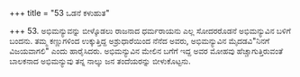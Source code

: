 +++
title = "53 ಒಡನೆ ಕಳುಹುತ"

+++
53. ಅಭಿಮನ್ಯುವನ್ನು ಬೀಳ್ಕೊಡಲು ರಾಜನಾದ ಧರ್ಮರಾಯನು ಎಲ್ಲ ಸೋದರರೊಡನೆ ಅಭಿಮನ್ಯುವಿನ ಬಳಿಗೆ ಬಂದನು. ತಮ್ಮ ಕಣ್ಣುಗಳಿಂದ ಉಕ್ಕುತ್ತಿದ್ದ ಅಶ್ರುಧಾರೆಯಿಂದ ನೆನೆದ ಅವರು, ಅಭಿಮನ್ಯುವಿನ ಮೈದಡವಿ"ನಿನಗೆ ವಿಜಯವಾಗಲಿ" ಎಂದು ಹಾರೈಸಿದರು. ಅಭಿಮನ್ಯುವಿನ ಮೇಲಿನ ಬಗೆಗೆ ಇದ್ದ ಅವರ ಮೋಹವು ಹೆಚ್ಚಾಗುತ್ತಿರುವಂತೆ  ಬಾಲಕನಾದ ಅಭಿಮನ್ಯುವು  ತನ್ನ ನಾಲ್ಕು ಜನ ತಂದೆಯರನ್ನು ಬೀಳುಕೊಟ್ಟನು.